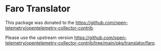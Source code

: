 # Faro Translator

This package was donated to the https://github.com/open-telemetry/opentelemetry-collector-contrib. 

Please use the upstream version https://github.com/open-telemetry/opentelemetry-collector-contrib/tree/main/pkg/translator/faro.
